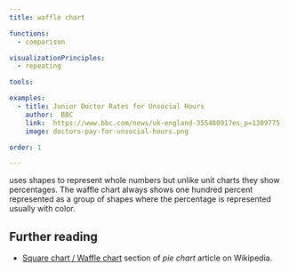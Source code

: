 ```yaml
---
title: waffle chart

functions:
  - comparison

visualizationPrinciples:
  - repeating

tools:

examples:
  - title: Junior Doctor Rates for Unsocial Hours
    author:  BBC
    link:  https://www.bbc.com/news/uk-england-35548091?es_p=1309775
    image: doctors-pay-for-unsocial-hours.png

order: 1

---
```


uses shapes to represent whole numbers but unlike unit charts they show percentages. The waffle chart always shows one hundred percent represented as a group of shapes where the percentage is represented usually with color.

<!--more-->

## Further reading
- [Square chart / Waffle chart](https://en.wikipedia.org/wiki/Pie_chart#Square_chart_/_Waffle_chart) section of *pie chart* article on Wikipedia.

